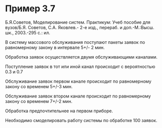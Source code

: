 # Пример 3.7

Б.Я.Советов, Моделирование систем. Практикум: Учеб пособие для вузов/Б.Я. Советов, С.А. Яковлев.- 2-е изд., перераб. и доп.-М.:Высш. шк., 2003.-295 с.: ил.

В систему массового обслуживания поступают пакеты заявок по равномерному закону в интервале 5+/- 2 мин. 

Обработка заявок осуществляется двумя обслуживающими каналами.

Поступление заявок в тот или иной канал происходит с вероятностью 0.3 и 0.7

Обслуживание заявок первом канале происходит по  равномерному закону со временем 5+/-3 мин.

Обслуживание заявок втором канале происходит по  равномерному закону со временем 7+/-2 мин.

Обработка предпочтительнее на первом приборе.

Необходимо смоделировать работу системы по обработке 100 заявок.